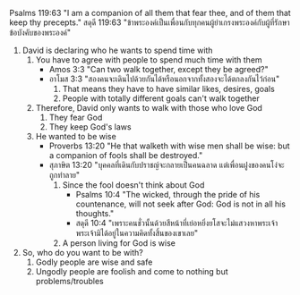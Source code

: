 Psalms 119:63 "I am a companion of all them that fear thee, and of them that keep thy precepts."
สดุดี 119:63 "ข้าพระองค์เป็นเพื่อนกับทุกคนผู้ยำเกรงพระองค์กับผู้ที่รักษาข้อบังคับของพระองค์"

1. David is declaring who he wants to spend time with
    1. You have to agree with people to spend much time with them
        - Amos 3:3 "Can two walk together, except they be agreed?"
        - อาโมส 3:3 "สองคนจะเดินไปด้วยกันได้หรือนอกจากทั้งสองจะได้ตกลงกันไว้ก่อน"
            1. That means they have to have similar likes, desires, goals
            2. People with totally different goals can't walk together
    2. Therefore, David only wants to walk with those who love God
        1. They fear God
        2. They keep God's laws
    3. He wanted to be wise
        - Proverbs 13:20 "He that walketh with wise men shall be wise: but a companion of fools shall be destroyed."
        - สุภาษิต 13:20 "บุคคลที่เดินกับปราชญ์จะกลายเป็นคนฉลาด แต่เพื่อนฝูงของคนโง่จะถูกทำลาย"
            1. Since the fool doesn't think about God
                - Psalms 10:4 "The wicked, through the pride of his countenance, will not seek after God: God is not in all his thoughts."
                - สดุดี 10:4 "เพราะคนชั่วนั้นด้วยสีหน้าที่เย่อหยิ่งยโสจะไม่แสวงหาพระเจ้า พระเจ้ามิได้อยู่ในความคิดทั้งสิ้นของเขาเลย"
            2. A person living for God is wise
2. So, who do you want to be with?
    1. Godly people are wise and safe
    2. Ungodly people are foolish and come to nothing but problems/troubles